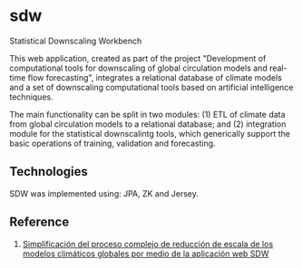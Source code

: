 # sdw
Statistical Downscaling Workbench

This web application, created as part of the project "Development of computational tools for downscaling of global circulation models and real-time flow forecasting", integrates a relational database of climate models and a set of downscaling computational tools based on artificial intelligence techniques.

The main functionality can be split in two modules: (1) ETL of climate data from global circulation models to a relational database; and (2) integration module for the  statistical downscalintg tools, which generically support the basic operations of training, validation and forecasting.

## Technologies
SDW was implemented using: JPA, ZK and Jersey.

## Reference
1. [Simplificación del proceso complejo de reducción de escala de los modelos climáticos globales por medio de la aplicación web SDW](http://www.ucuenca.edu.ec/ojs/index.php/maskana/article/download/441/380)

